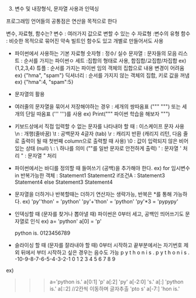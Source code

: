 3. 변수 및 내장형식, 문자열 사용과 인덱싱

프로그래밍 언어들의 공통점은 연산을 목적으로 한다

변수, 자료형, 함수는?
변수 : 여러가지 값으로 변할 수 있는 수 
자료형 :변수의 유형
함수 : 비슷한 목적으로 묶어진 약속 
  빌트인 함수도 있고 개별로 만들어서도 사용 
  
* 파이썬에서 사용하는 기본 자료형 
 숫자형 : 정수/ 실수 
 문자열 : 문자들의 모음
 리스트 : 순서를 가지는 파이썬ㅇ
 세트 :집합의 형태로 사용, 합집합/교집합/차집합  ex) {1,2,3,4}
 튜플 : 순서를 가지는 파이썬 임의 객체의 집합으로 내용 변경이 어려움 ex) {"hma", "spam"} 
 딕셔너리 : 순서를 가지지 않는 객체의 집합, 키로 값을 꺼냄 ex) {"hma":4, "spam":5}

* 문자열의 활용
- 여러줄의 문자열을 묶어서 저장해야하는 경우 : 세개의 쌍따옴표 (""" """) 또는 세개의 단일 따옴표 (''' ''')를 사용 
   ex)
   Print("""
     파이썬 
     학습을 해보자
   """)

- 키보드상에서 직접 입력할 수 없는 문자를 나타내야 할 때 : 이스케이프 문자 사용 
   \n : 개행(줄바꿈)
   \t : 공백문자 4글자 (tab)
   \r : 캐리지 반환 (캐리지 리턴, 다음 줄로 출력이 될 때 첫번째 column으로 출력할 때 사용)
   \0 : 값이 입력되지 않은 비어있는 상태 (null)
   \\ : \ 하나를 의미 ("\"를 일반 문자로 안전하게 출력)
   \' : 문자열 ' 처리 
   \" : 문자열 " 처리

- 파이썬에서는 바디를 정의할 때 들여쓰기 (공백)을 추가해야 한다. 
 ex) 
  for 임시변수 in 반복가능한 객체 : 
      Statement1
      Statement2
      if조건A : 
          Statement3
          Statement4
      else
          Statement3
          Statement4
          
- 문자열을 더하거나 반복할때는 더하기 연산자는 생략가능, 반복은 *를 통해 가능하다.
 ex) 
  'py''thon' = 'python'
  'py'+'thon' = 'python'
  'py'*3 = 'pypypy'
  
- 인덱싱할 때 (문자를 찾거나 뽑아낼 때) 파이썬은 0부터 세고, 공백인 띄어쓰기도 문자열로 인식
 ex) 
  a= 'python'
  a[0] = 'p'
  
  python is.
  0123456789
  
- 슬라이싱 할 때 (문자를 잘라내야 할 때) 0부터 시작하고 끝부분에서는 자기번호 제외 
  뒤에서 부터 시작하고 싶은 경우는 음수도 가능 
   p y t h o n   i s . p y t h o n   i s .
 -10-9-8-7-6-5-4-3-2-1 0 1 2 3 4 5 6 7 8 9

 ex)  
  >>>a='python is.'
  >>>a[0:1]
  'p'
  >>>a[:2]
  'py'
  >>>a[-2:0]
  's.'
  >>>a[:]
  'python is.'
  >>>a[::2] //2칸씩 이동하며 글자추출
  'pto s'
  >>>a[-7:]
  'hon is.'
  

